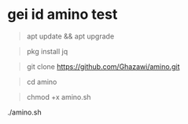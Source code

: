 # gei id amino test


>apt update && apt upgrade

>pkg install jq

>git clone https://github.com/Ghazawi/amino.git

>cd amino

>chmod +x amino.sh

./amino.sh
